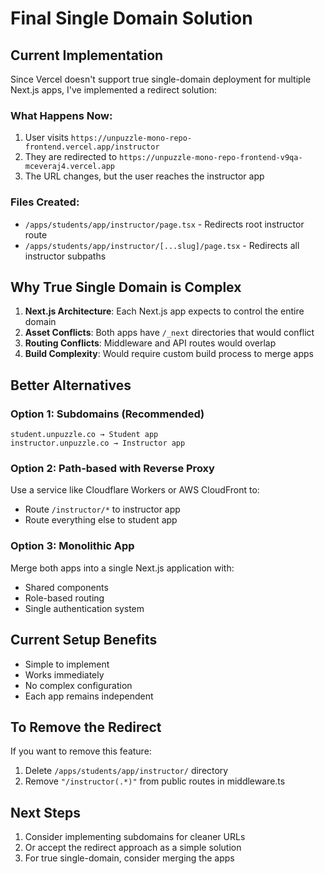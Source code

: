# Final Single Domain Solution

## Current Implementation
Since Vercel doesn't support true single-domain deployment for multiple Next.js apps, I've implemented a redirect solution:

### What Happens Now:
1. User visits `https://unpuzzle-mono-repo-frontend.vercel.app/instructor`
2. They are redirected to `https://unpuzzle-mono-repo-frontend-v9qa-mceveraj4.vercel.app`
3. The URL changes, but the user reaches the instructor app

### Files Created:
- `/apps/students/app/instructor/page.tsx` - Redirects root instructor route
- `/apps/students/app/instructor/[...slug]/page.tsx` - Redirects all instructor subpaths

## Why True Single Domain is Complex

1. **Next.js Architecture**: Each Next.js app expects to control the entire domain
2. **Asset Conflicts**: Both apps have `/_next` directories that would conflict
3. **Routing Conflicts**: Middleware and API routes would overlap
4. **Build Complexity**: Would require custom build process to merge apps

## Better Alternatives

### Option 1: Subdomains (Recommended)
```
student.unpuzzle.co → Student app
instructor.unpuzzle.co → Instructor app
```

### Option 2: Path-based with Reverse Proxy
Use a service like Cloudflare Workers or AWS CloudFront to:
- Route `/instructor/*` to instructor app
- Route everything else to student app

### Option 3: Monolithic App
Merge both apps into a single Next.js application with:
- Shared components
- Role-based routing
- Single authentication system

## Current Setup Benefits
- Simple to implement
- Works immediately
- No complex configuration
- Each app remains independent

## To Remove the Redirect
If you want to remove this feature:
1. Delete `/apps/students/app/instructor/` directory
2. Remove `"/instructor(.*)"` from public routes in middleware.ts

## Next Steps
1. Consider implementing subdomains for cleaner URLs
2. Or accept the redirect approach as a simple solution
3. For true single-domain, consider merging the apps